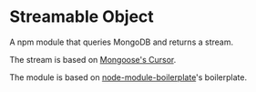 # Streamable Object

A npm module that queries MongoDB and returns a stream.

The stream is based on [Mongoose's Cursor](http://mongoosejs.com/docs/api.html#query_Query-cursor).

The module is based on [node-module-boilerplate](https://www.npmjs.com/package/node-module-boilerplate)'s boilerplate.
